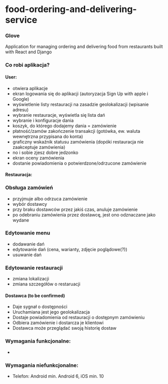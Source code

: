 # food-ordering-and-delivering-service
### Glove
Application for managing ordering and delivering food from restaurants built with React and Django


### Co robi aplikacja?
#### User:
* otwiera aplikacje
* ekran logowania się do aplikacji (autoryzacja Sign Up with apple i Google)
* wyświetlenie listy restauracji na zasadzie geolokalizacji (wpisanie adresu)
* wybranie restauracje, wyświetla się lista dań
* wybranie i konfiguracje dania 
* koszyk, do którego dodajemy dania = zamówienie
* płatność/zamów zakończenie transakcji (gotówka, ew. waluta wewnętrzna przypisana do konta) 
* graficzny wskaźnik statusu zamówienia (dopóki restauracja nie zaakceptuje zamówienia)
* no i sobie zjesz dobre jedzonko
* ekran oceny zamówienia
* dostanie powiadomienia o potwierdzone/odrzucone zamówienie


#### Restauracja:
### Obsługa zamówień
* przyjmuje albo odrzuca zamówienie
* wybór dostawcy
* przy braku dostawców przez jakiś czas, anuluje zamówienie
* po odebraniu zamówienia przez dostawcę, jest ono odznaczane jako wydane

### Edytowanie menu
* dodawanie dań
* edytowanie dań (cena, warianty, zdjęcie poglądowe(?))
* usuwanie dań

### Edytowanie restauracji
* zmiana lokalizacji
* zmiana szczegółów o restaruacji

#### Dostawca (to be confirmed)
* Daje sygnał o dostępności
* Uruchamiana jest jego geolokalizacja
* Dostaje powiadomienia od restauracji o dostępnym zamówieniu
* Odbiera zamówienie i dostarcza je klientowi
* Dostawca może przeglądać swoją historię dostaw



### Wymagania funkcjonalne:
* 


### Wymagania niefunkcjonalne:
* Telefon: Android min. Android 6, iOS min. 10
